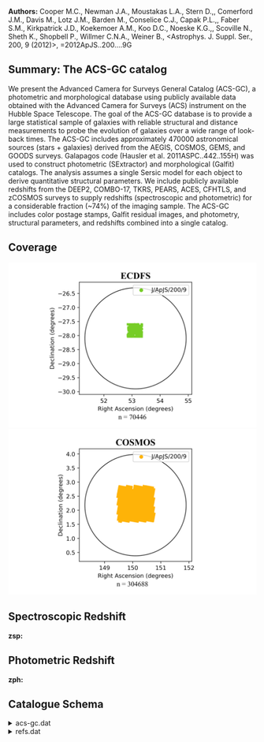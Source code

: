 **Authors:** Cooper M.C., Newman J.A., Moustakas L.A., Stern D.,, Comerford J.M., Davis M., Lotz J.M., Barden M., Conselice C.J., Capak P.L.,, Faber S.M., Kirkpatrick J.D., Koekemoer A.M., Koo D.C., Noeske K.G.,, Scoville N., Sheth K., Shopbell P., Willmer C.N.A., Weiner B., <Astrophys. J. Suppl. Ser., 200, 9 (2012)>, =2012ApJS..200....9G

## Summary: The ACS-GC catalog 

We present the Advanced Camera for Surveys General Catalog (ACS-GC), a photometric and morphological database using publicly available data obtained with the Advanced Camera for Surveys (ACS) instrument on the Hubble Space Telescope. The goal of the ACS-GC database is to provide a large statistical sample of galaxies with reliable structural and distance measurements to probe the evolution of galaxies over a wide range of look-back times. The ACS-GC includes approximately 470000 astronomical sources (stars + galaxies) derived from the AEGIS, COSMOS, GEMS, and GOODS surveys. Galapagos code (Hausler et al. 2011ASPC..442..155H) was used to construct photometric (SExtractor) and morphological (Galfit) catalogs. The analysis assumes a single Sersic model for each object to derive quantitative structural parameters. We include publicly available redshifts from the DEEP2, COMBO-17, TKRS, PEARS, ACES, CFHTLS, and zCOSMOS surveys to supply redshifts (spectroscopic and photometric) for a considerable fraction (~74%) of the imaging sample. The ACS-GC includes color postage stamps, Galfit residual images, and photometry, structural parameters, and redshifts combined into a single catalog.
## Coverage
![image](https://raw.githubusercontent.com/joshgithubbin/Sherlock-DDF/refs/heads/main/Catalogue%20Plotting/Catalogues/J-ApJS-200-9/Subcatalogues/ECDFS/Plots/fieldcover.png)
![image](https://raw.githubusercontent.com/joshgithubbin/Sherlock-DDF/refs/heads/main/Catalogue%20Plotting/Catalogues/J-ApJS-200-9/Subcatalogues/COSMOS/Plots/fieldcover.png)
## Spectroscopic Redshift 
 
**zsp:**  
 

## Photometric Redshift 
 
**zph:**  
 

## Catalogue Schema

<details>
<summary>acs-gc.dat</summary>

| Bytes   | Format              | Units       | Label    | Explanations                                                          |
|:--------|:--------------------|:------------|:---------|:----------------------------------------------------------------------|
| 1- 8    | I8                  | ---         | ObjNo    | Unique object number (OBJNO) (1)                                      |
| 10- 17  | I8                  | ---         | Survey   | ?=- Unique survey ID if available (SURVEY_ID)                         |
| 19- 28  | F10.6               | deg         | RAdeg    | Right Ascension (J2000) (RA)                                          |
| 30- 39  | F10.6               | deg         | DEdeg    | Declination (DEC)                                                     |
| 41- 42  | I2                  | ---         | Nf1      | [0/23] Total number of objects simultaneously                         |
| 1       | (NTOT_HI)           | 44-         | 45       | I2    ---     Nf2      [0/15]? Total number of objects simultaneously |
| 2       | (NTOT_LOW)          | 47-         | 53       | A7    ---     Imaging  Imaging survey: AEGIS, COSMOS, GEMS,           |
| 55- 63  | F9.6                | ---         | zsp      | ? Spectroscopic redshift (SPECZ)                                      |
| 65- 70  | F6.3                | ---         | zph      | ? Photometric redshift (PHOTOZ)                                       |
| 72- 78  | F7.1                | ---         | zchi2    | ? Reduced {chi}^2^ for zph (PHOTOZ_CHI2)                              |
| 80- 85  | F6.3                | ---         | e_zph    | ? Error on zph (PHOTOZ_ERR) (2)                                       |
| 87- 91  | F5.1                | ---         | q_zsp    | [-2/212]? Quality flag for zsp (ZQUALITY) (3)                         |
| 93-103  | A11                 | ---         | r_zsp    | Origin of zsp (Z_ORIGIN)                                              |
| 105-113 | F9.6                | ---         | z        | ? Best available redshift (Z)                                         |
| 115-120 | F6.3                | ---         | Bmag     | ? B-band apparent magnitude (MAGB)                                    |
| 122-127 | F6.3                | ---         | e_Bmag   | ? Error in Bmag (MAGB_ERR)                                            |
| 129-134 | F6.3                | ---         | Rmag1    | ? R-band apparent magnitude (MAGR)                                    |
| 136-141 | F6.3                | ---         | e_Rmag1  | ? Error in Rmag (MAGR_ERR)                                            |
| 143-148 | F6.3                | ---         | Imag1    | ? I-band apparent magnitude (MAGI)                                    |
| 150-155 | F6.3                | ---         | e_Imag1  | ? Error in Imag (MAGI_ERR)                                            |
| 157-162 | F6.3                | ---         | umag     | ? u-band apparent magnitude (CFHT_U)                                  |
| 164-169 | F6.3                | ---         | e_umag   | ? Error in umag (CFHT_U_ERR)                                          |
| 171-176 | F6.3                | ---         | gmag     | ? g-band apparent magnitude (CFHT_G)                                  |
| 178-183 | F6.3                | ---         | e_gmag   | ? Error in gmag (CFHT_G_ERR)                                          |
| 185-190 | F6.3                | ---         | rmag     | ? r-band apparent magnitude (CFHT_R)                                  |
| 192-197 | F6.3                | ---         | e_rmag   | ? Error in rmag (CFHT_R_ERR)                                          |
| 199-204 | F6.3                | ---         | imag     | ? i-band apparent magnitude (CFHT_I)                                  |
| 206-211 | F6.3                | ---         | e_imag   | ? Error in imag (CFHT_I_ERR)                                          |
| 213-218 | F6.3                | ---         | zmag     | ? z-band apparent magnitude (CFHT_Z)                                  |
| 220-225 | F6.3                | ---         | e_zmag   | ? Error in zmag (CFHT_Z_ERR)                                          |
| 227-232 | F6.3                | ---         | E(B-V)   | [0/0.5]? Extinction (color excess) (EBV)                              |
| 234-248 | A15                 | ---         | Class    | Source classification from DEEP2 and                                  |
| 250-255 | F6.3                | mag/arcsec2 | mu1      | ? Surface brightness in filter#1 (MU_HI)                              |
| 257-262 | F6.3                | mag/arcsec2 | mu2      | ? Surface brightness in filter#2 (MU_LOW)                             |
| 264-268 | F5.1                | deg         | PAim1    | [-90/90] SExtractor image orientation,                                |
| 1       | (THETA_IMAGE_HI)    | 270-274     | F5.1     | deg     PAim2    [-90/90]? SExtractor image orientation,              |
| 2       | (THETA_IMAGE_LOW)   | 276-280     | F5.1     | deg     PA1      [-90/90] SExtractor position angle,                  |
| 1       | (THETA_WORLD_HI)    | 282-286     | F5.1     | deg     PA2      [-90/90]? SExtractor position angle,                 |
| 1       | (THETA_WORLD_LOW)   | 288-292     | F5.3     | ---     b/a1     [0/1] SExtractor axis ratio b/a,                     |
| 1       | (BA_HI)             | 294-298     | F5.3     | ---     b/a2     [0/1]? SExtractor axis ratio b/a,                    |
| 2       | (BA_LOW)            | 300-304     | F5.2     | ---     rKron1   [0/14] SExtractor Kron radius,                       |
| 1       | (KRON_RADIUS_HI)    | 306-310     | F5.2     | ---     rKron2   [0/14]? SExtractor Kron radius,                      |
| 2       | (KRON_RADIUS_LOW)   | 312-317     | F6.2     | pix     FWHM1    SExtractor full width at half maximum,               |
| 1       | (FWHM_HI            | 319-324     | F6.2     | pix     FWHM2    ? SExtractor full width at half maximum,             |
| 2       | (FWHM_LOW)          | 326-332     | F7.3     | pix     a1       SExtractor major axis, filter#1 (A_IMAGE_HI)         |
| 334-340 | F7.3                | pix         | a2       | ? SExtractor major axis, filter#2 (A_IMAGE_LOW)                       |
| 342-348 | F7.3                | pix         | b1       | SExtractor minor axis, filter#1 (B_IMAGE_HI)                          |
| 350-356 | F7.3                | pix         | b2       | ? SExtractor minor axis, filter#2 (B_IMAGE_LOW)                       |
| 358-364 | F7.3                | ct          | bg1      | ? SExtractor sky background,                                          |
| 1       | (BACKGROUND_HI)     | 366-372     | F7.3     | ct      bg2      ? SExtractor sky background,                         |
| 2       | (BACKGROUND_LOW)    | 374-383     | E10.4    | ct      Fbest1   SExtractor best flux, filt#1 (FLUX_BEST_HI)          |
| 385-394 | E10.4               | ct          | Fbest2   | ? SExtractor best flux, filt#2 (FLUX_BEST_LOW)                        |
| 396-404 | E9.3                | ct          | e_Fbest1 | Error on Fbest1 (FLUXERR_BEST_HI)                                     |
| 406-414 | E9.3                | ct          | e_Fbest2 | ? Error on Fbest2 (FLUXERR_BEST_LOW)                                  |
| 416-421 | F6.3                | mag         | mbest1   | ?=0 SExtractor best magnitude,                                        |
| 1       | (MAG_BEST_HI)       | 423-428     | F6.3     | mag     mbest2   ? SExtractor best magnitude,                         |
| 2       | (MAG_BEST_LOW)      | 430-435     | F6.3     | mag   e_mbest1   ? Error on mbest1 (MAGERR_BEST_HI)                   |
| 437-442 | F6.3                | mag         | e_mbest2 | ? Error on mbest2 (MAGERR_BEST_LOW)                                   |
| 444-451 | F8.3                | pix         | Re.S1    | ? SExtractor effective radius,                                        |
| 1       | (FLUX_RADIUS_HI)    | 453-460     | F8.3     | pix     Re.S2    ? SExtractor effective radius,                       |
| 2       | (FLUX_RADIUS_LOW)   | 462-468     | I7       | pix     Area1    ? SExtractor isophotal area,                         |
| 1       | (ISOAREA_IMAGE_HI)  | 470-476     | I7       | pix     Area2    ? SExtractor isophotal area,                         |
| 2       | (ISOAREA_IMAGE_LOW) | 478-479     | I2       | ---     Sf1      [0/31]? SExtractor flags,                            |
| 1       | (SEX_FLAGS_HI)      | 481-482     | I2       | ---     Sf2      [0/31]? SExtractor flags,                            |
| 2       | (SEX_FLAGS_LOW)     | 484         | I1       | ---     Gf1      GALFIT flag: 0=good, 1=bad (FLAG_GALFIT_HI)          |
| 486     | I1                  | ---         | Gf2      | ? GALFIT flag: 0=good, 1=bad (FLAG_GALFIT_LOW)                        |
| 488-499 | E12.5               | ---         | Gchi1    | ? GALFIT reduced {chi}^2^ (CHI2NU_HI)                                 |
| 501-512 | E12.5               | ---         | Gchi2    | ? GALFIT reduced {chi}^2^ (CHI2NU_LOW)                                |
| 514-517 | F4.2                | ---         | s/g1     | [0/1] SExtractor star(1)/galaxy(0) class                              |
| 519-522 | F4.2                | ---         | s/g2     | [0/1]? SExtractor star(1)/galaxy(0) class                             |
| 524-531 | F8.2                | pix         | Xpos1    | GALFIT X position (X_GALFIT_HI)                                       |
| 533-540 | F8.2                | pix         | Xpos2    | ? GALFIT X position (X_GALFIT_LOW)                                    |
| 542-549 | F8.2                | pix         | Ypos1    | GALFIT Y position (Y_GALFIT_HI)                                       |
| 551-558 | F8.2                | pix         | Ypos2    | ? GALFIT Y position (Y_GALFIT_LOW)                                    |
| 560-564 | F5.2                | mag         | mGal1    | ?=0 GALFIT magnitude, filter#1 (MAG_GALFIT_HI)                        |
| 566-570 | F5.2                | mag         | mGal2    | ? GALFIT magnitude, filter#2 (MAG_GALFIT_LOW)                         |
| 572-577 | F6.2                | pix         | Re.G1    | GALFIT effective radius (RE_GALFIT_HI)                                |
| 579-584 | F6.2                | pix         | Re.G2    | ? GALFIT effective radius (RE_GALFIT_LOW)                             |
| 586-589 | F4.2                | ---         | n.G1     | [0/8]? GALFIT Sersic index (N_GALFIT_HI)                              |
| 591-594 | F4.2                | ---         | n.G2     | [0/8]? GALFIT Sersic index (N_GALFIT_LOW)                             |
| 596-601 | F6.2                | ---         | b/a.G1   | [0/360]? GALFIT axis ratio (BA_GALFIT_HI)                             |
| 603-608 | F6.2                | ---         | b/a.G2   | [0/360]? GALFIT axis ratio (BA_GALFIT_LOW)                            |
| 610-615 | F6.2                | deg         | pa.G1    | [-90/90]? GALFIT position angle (PA_GALFIT_HI)                        |
| 617-622 | F6.2                | deg         | pa.G2    | [-90/90]? GALFIT position angle (PA_GALFIT_LOW)                       |
| 624-629 | F6.2                | ct          | bg.G1    | GALFIT background (SKY_GALFIT_HI)                                     |
| 631-636 | F6.2                | ct          | bg.G2    | ? GALFIT background (SKY_GALFIT_LOW)                                  |
| 638-642 | F5.2                | mag         | e_mGal1  | ? Error on mGal1 (MAGERR_GALFIT_HI)                                   |
| 644-648 | F5.2                | mag         | e_mGal2  | ? Error on mGal2 (MAGERR_GALFIT_LOW)                                  |
| 650-655 | F6.2                | pix         | e_Re.G1  | ? Error on Re.G1 (REERR_GALFIT_HI)                                    |
| 657-662 | F6.2                | pix         | e_Re.G2  | ? Error on Re.G2 (REERR_GALFIT_LOW)                                   |
| 664-667 | F4.2                | ---         | e_n.G1   | ? Error on n.G1 (NERR_GALFIT_HI)                                      |
| 669-672 | F4.2                | ---         | e_n.G2   | ? Error on n.G2 (NERR_GALFIT_LOW)                                     |
| 674-678 | F5.2                | ---         | e_b/a.G1 | ? Error on b/a.G1 (BAERR_GALFIT_HI)                                   |
| 680-684 | F5.2                | ---         | e_b/a.G2 | ? Error on b/a.G2 (BAERR_GALFIT_LOW)                                  |
| 686-691 | F6.2                | deg         | e_pa.G1  | ? Error on pa.G1 (PAERR_GALFIT_HI)                                    |
| 693-698 | F6.2                | deg         | e_pa.G2  | ? Error on pa.G2 (PAERR_GALFIT_LOW)                                   |
| 700-711 | A12                 | ---         | Morph    | Visual morphology classification (VIS_MORPH)                          |
</details>

<details>
<summary>refs.dat</summary>

| Bytes   | Format   | Units   | Label   | Explanations                               |
|:--------|:---------|:--------|:--------|:-------------------------------------------|
| 1- 14   | A14      | ---     | Ref     | Origin of spectroscopic redshift (zORIGIN) |
| 16- 33  | A18      | ---     | Auth    | First author's name                        |
| 35- 53  | A19      | ---     | BibCode | Bibcode                                    |
| 55- 74  | A20      | ---     | Note    | Note                                       |
</details>
